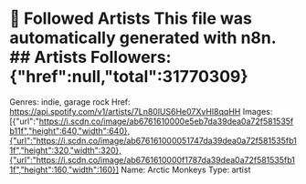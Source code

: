 # 🎵 Followed Artists  This file was automatically generated with n8n.  ## Artists  Followers: {"href":null,"total":31770309}
Genres: indie, garage rock
Href: https://api.spotify.com/v1/artists/7Ln80lUS6He07XvHI8qqHH
Images: [{"url":"https://i.scdn.co/image/ab6761610000e5eb7da39dea0a72f581535fb11f","height":640,"width":640},{"url":"https://i.scdn.co/image/ab676161000051747da39dea0a72f581535fb11f","height":320,"width":320},{"url":"https://i.scdn.co/image/ab6761610000f1787da39dea0a72f581535fb11f","height":160,"width":160}]
Name: Arctic Monkeys
Type: artist